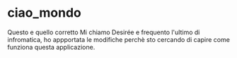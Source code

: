 # ciao_mondo
Questo e quello corretto 
Mi chiamo Desirée e frequento l'ultimo di infromatica, 
ho appportata le modifiche perchè sto cercando di capire come funziona questa applicazione.
